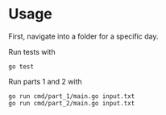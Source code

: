 # Usage

First, navigate into a folder for a specific day.

Run tests with
```shell
go test
```

Run parts 1 and 2 with
```shell
go run cmd/part_1/main.go input.txt
go run cmd/part_2/main.go input.txt
```
